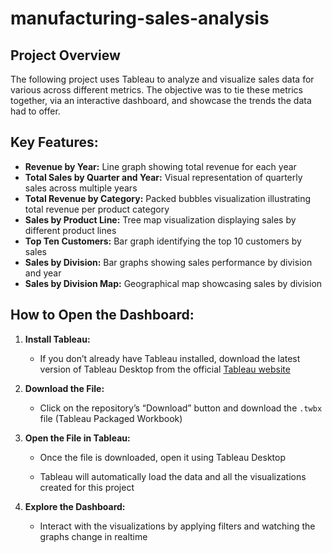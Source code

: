# manufacturing-sales-analysis

## Project Overview

The following project uses Tableau to analyze and visualize sales data for various across different metrics. The objective was to tie these metrics together, via an interactive dashboard, and showcase the trends the data had to offer.

## Key Features:

+ **Revenue by Year:** Line graph showing total revenue for each year
+ **Total Sales by Quarter and Year:** Visual representation of quarterly sales across multiple years
+ **Total Revenue by Category:** Packed bubbles visualization illustrating total revenue per product category
+ **Sales by Product Line:** Tree map visualization displaying sales by different product lines
+ **Top Ten Customers:** Bar graph identifying the top 10 customers by sales
+ **Sales by Division:** Bar graphs showing sales performance by division and year
+ **Sales by Division Map:** Geographical map showcasing sales by division

## How to Open the Dashboard:

1. **Install Tableau:**
    + If you don’t already have Tableau installed, download the latest version of Tableau Desktop from the official [Tableau website](https://www.tableau.com/)

2. **Download the File:**

    + Click on the repository’s “Download” button and download the `.twbx` file (Tableau Packaged Workbook)

3. **Open the File in Tableau:**

    + Once the file is downloaded, open it using Tableau Desktop

    + Tableau will automatically load the data and all the visualizations created for this project

4. **Explore the Dashboard:**

    + Interact with the visualizations by applying filters and watching the graphs change in realtime
